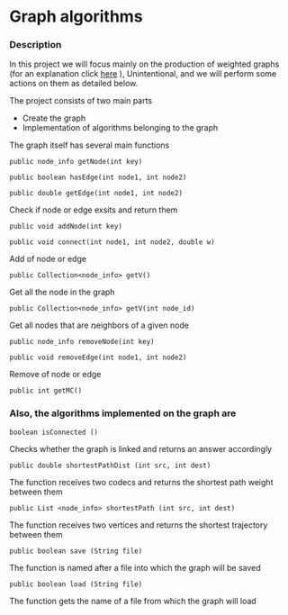 # Graph algorithms

### Description
In this project we will focus mainly on the production of weighted graphs (for an explanation click [here](https://en.wikipedia.org/wiki/Graph_(discrete_mathematics)#Weighted_graph)
), Unintentional, and we will perform some actions on them as detailed below.

The project consists of two main parts
* Create the graph
* Implementation of algorithms belonging to the graph

The graph itself has several main functions
```
public node_info getNode(int key)

public boolean hasEdge(int node1, int node2)

public double getEdge(int node1, int node2)
```

Check if node or edge exsits and return them

```
public void addNode(int key)

public void connect(int node1, int node2, double w)
```

Add of node or edge

```
public Collection<node_info> getV()
```

Get all the node in the graph

```
public Collection<node_info> getV(int node_id)
```

Get all nodes that are מeighbors of a given node

```
public node_info removeNode(int key)

public void removeEdge(int node1, int node2)
```

Remove of node or edge

```
public int getMC()
```



### Also, the algorithms implemented on the graph are

```
boolean isConnected ()
```
Checks whether the graph is linked and returns an answer accordingly

```
public double shortestPathDist (int src, int dest)
```
The function receives two codecs and returns the shortest path weight between them

```
public List <node_info> shortestPath (int src, int dest)
```
The function receives two vertices and returns the shortest trajectory between them

```
public boolean save (String file)
```
The function is named after a file into which the graph will be saved

```
public boolean load (String file)
```
The function gets the name of a file from which the graph will load
